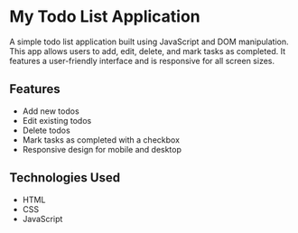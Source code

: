 # My Todo List Application

A simple todo list application built using JavaScript and DOM manipulation. This app allows users to add, edit, delete, and mark tasks as completed. It features a user-friendly interface and is responsive for all screen sizes.

## Features
- Add new todos
- Edit existing todos
- Delete todos
- Mark tasks as completed with a checkbox
- Responsive design for mobile and desktop

## Technologies Used
- HTML
- CSS
- JavaScript

